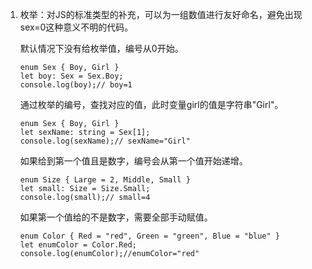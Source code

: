 1. 枚举：对JS的标准类型的补充，可以为一组数值进行友好命名，避免出现sex=0这种意义不明的代码。

    默认情况下没有给枚举值，编号从0开始。

    ```(ts)
    enum Sex { Boy, Girl }
    let boy: Sex = Sex.Boy;
    console.log(boy);// boy=1
    ```

    通过枚举的编号，查找对应的值，此时变量girl的值是字符串"Girl"。

    ```(ts)
    enum Sex { Boy, Girl }
    let sexName: string = Sex[1];
    console.log(sexName);// sexName="Girl"
    ```

    如果给到第一个值且是数字，编号会从第一个值开始递增。

    ```(ts)
    enum Size { Large = 2, Middle, Small }
    let small: Size = Size.Small;
    console.log(small);// small=4
    ```

    如果第一个值给的不是数字，需要全部手动赋值。

    ```(ts)
    enum Color { Red = "red", Green = "green", Blue = "blue" }
    let enumColor = Color.Red;
    console.log(enumColor);//enumColor="red"
    ```